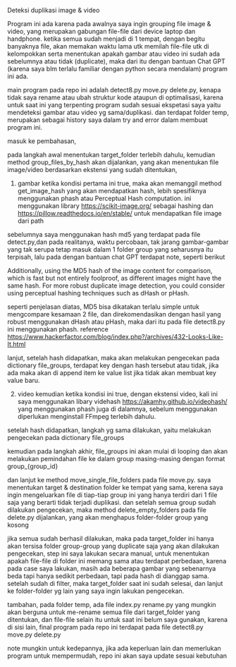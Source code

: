 Deteksi duplikasi image & video

Program ini ada karena pada awalnya saya ingin grouping file image & video, yang merupakan gabungan file-file dari device laptop dan handphone. ketika semua sudah menjadi di 1 tempat, dengan begitu banyaknya file, akan memakan waktu lama utk memilah file-file utk di kelompokkan serta menentukan apakah gambar atau video ini sudah ada sebelumnya atau tidak (duplicate), maka dari itu dengan bantuan Chat GPT (karena saya blm terlalu familiar dengan python secara mendalam) program ini ada.

main program pada repo ini adalah detect8.py move.py delete.py, kenapa tidak saya rename atau ubah struktur kode ataupun di optimalisasi, karena untuk saat ini yang terpenting program sudah sesuai ekspetasi saya yaitu mendeteksi gambar atau video yg sama/duplikasi. dan terdapat folder temp, merupakan sebagai history saya dalam try and error dalam membuat program ini.

masuk ke pembahasan,

pada langkah awal menentukan target_folder terlebih dahulu, kemudian method group_files_by_hash akan dijalankan, yang akan menentukan file image/video berdasarkan ekstensi yang sudah ditentukan,

1. gambar
ketika kondisi pertama ini true, maka akan memanggil method get_image_hash yang akan mendapatkan hash, lebih spesifiknya menggunakan phash atau Perceptual Hash computation. ini menggunakan library https://scikit-image.org/ sebagai hashing dan https://pillow.readthedocs.io/en/stable/ untuk mendapatkan file image dari path

sebelumnya saya menggunakan hash md5 yang terdapat pada file detect.py,dan pada realitanya, waktu percobaan, tak jarang gambar-gambar yang tak serupa tetap masuk dalam 1 folder group yang seharusnya itu terpisah, lalu pada dengan bantuan chat GPT terdapat note, seperti berikut

Additionally, using the MD5 hash of the image content for comparison, which is fast but not entirely foolproof, as different images might have the same hash. For more robust duplicate image detection, you could consider using perceptual hashing techniques such as dHash or pHash.

seperti penjelasan diatas, MD5 bisa dikatakan terlalu simple untuk mengcompare kesamaan 2 file, dan direkomendasikan dengan hasil yang robust menggunakan dHash atau pHash, maka dari itu pada file detect8.py ini menggunakan phash. reference https://www.hackerfactor.com/blog/index.php?/archives/432-Looks-Like-It.html

lanjut, setelah hash didapatkan, maka akan melakukan pengecekan pada dictionary file_groups, terdapat key dengan hash tersebut atau tidak, jika ada maka akan di append item ke value list jika tidak akan membuat key value baru.

2. video
kemudian ketika kondisi ini true, dengan ekstensi video, kali ini saya menggunakan libary videhash https://akamhy.github.io/videohash/ yang menggunakan phash juga di dalamnya, sebelum menggunakan diperlukan menginstall FFmpeg terlebih dahulu.

setelah hash didapatkan, langkah yg sama dilakukan, yaitu melakukan pengecekan pada dictionary file_groups

kemudian pada langkah akhir, file_groups ini akan mulai di looping dan akan melakukan pemindahan file ke dalam group masing-masing dengan format group_{group_id}

dan lanjut ke method move_single_file_folders pada file move.py. saya menentukan target & destination folder ke tempat yang sama, kerena saya ingin mengeluarkan file di tiap-tiap group ini yang hanya terdiri dari 1 file saja yang berarti tidak terjadi duplikasi. dan setelah semua group sudah dilakukan pengecekan, maka method delete_empty_folders pada file delete.py dijalankan, yang akan menghapus folder-folder group yang kosong

jika semua sudah berhasil dilakukan, maka pada target_folder ini hanya akan tersisa folder group-group yang duplicate saja yang akan dilakukan pengecekan, step ini saya lakukan secara manual, untuk menentukan apakah file-file di folder ini memang sama atau terdapat perbedaan, karena pada case saya lakukan, masih ada beberapa gambar yang sebenarnya beda tapi hanya sedikit perbedaan, tapi pada hash di dianggap sama. setelah sudah di filter, maka target_folder saat ini sudah selesai, dan lanjut ke folder-folder yg lain yang saya ingin lakukan pengecekan.


tambahan,
pada folder temp, ada file index.py rename.py yang mungkin akan berguna untuk me-rename semua file dari target_folder yang ditentukan, dan file-file selain itu untuk saat ini belum saya gunakan, karena di sisi lain, final program pada repo ini terdapat pada file detect8.py move.py delete.py

note
mungkin untuk kedepannya, jika ada keperluan lain dan memerlukan program untuk mempermudah, repo ini akan saya update sesuai kebutuhan